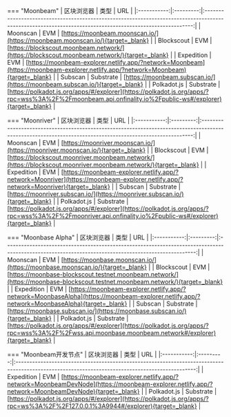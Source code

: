 === "Moonbeam"
    | 区块浏览器  |   类型    |                                                                           URL                                                                            |
    |:-----------:|:---------:|:--------------------------------------------------------------------------------------------------------------------------------------------------------:|
    |  Moonscan   |    EVM    |                                      [https://moonbeam.moonscan.io/](https://moonbeam.moonscan.io/){target=_blank}                                       |
    | Blockscout  |    EVM    |                               [https://blockscout.moonbeam.network/](https://blockscout.moonbeam.network/){target=_blank}                                |
    | Expedition  |    EVM    |            [https://moonbeam-explorer.netlify.app/?network=Moonbeam](https://moonbeam-explorer.netlify.app/?network=Moonbeam){target=_blank}             |
    |   Subscan   | Substrate |                                       [https://moonbeam.subscan.io/](https://moonbeam.subscan.io/){target=_blank}                                        |
    | Polkadot.js | Substrate | [https://polkadot.js.org/apps/#/explorer](https://polkadot.js.org/apps/?rpc=wss%3A%2F%2Fmoonbeam.api.onfinality.io%2Fpublic-ws#/explorer){target=_blank} |


=== "Moonriver"
    | 区块浏览器  |   类型    |                                                                            URL                                                                            |
    |:-----------:|:---------:|:---------------------------------------------------------------------------------------------------------------------------------------------------------:|
    |  Moonscan   |    EVM    |                                      [https://moonriver.moonscan.io/](https://moonriver.moonscan.io/){target=_blank}                                      |
    | Blockscout  |    EVM    |                      [https://blockscout.moonriver.moonbeam.network/](https://blockscout.moonriver.moonbeam.network/){target=_blank}                      |
    | Expedition  |    EVM    |            [https://moonbeam-explorer.netlify.app/?network=Moonriver](https://moonbeam-explorer.netlify.app/?network=Moonriver){target=_blank}            |
    |   Subscan   | Substrate |                                       [https://moonriver.subscan.io/](https://moonriver.subscan.io/){target=_blank}                                       |
    | Polkadot.js | Substrate | [https://polkadot.js.org/apps/#/explorer](https://polkadot.js.org/apps/?rpc=wss%3A%2F%2Fmoonriver.api.onfinality.io%2Fpublic-ws#/explorer){target=_blank} |

=== "Moonbase Alpha"
    | 区块浏览器  |   类型    |                                                                         URL                                                                         |
    |:-----------:|:---------:|:---------------------------------------------------------------------------------------------------------------------------------------------------:|
    |  Moonscan   |    EVM    |                                    [https://moonbase.moonscan.io/](https://moonbase.moonscan.io/){target=_blank}                                    |
    | Blockscout  |    EVM    |            [https://moonbase-blockscout.testnet.moonbeam.network/](https://moonbase-blockscout.testnet.moonbeam.network/){target=_blank}            |
    | Expedition  |    EVM    |     [https://moonbeam-explorer.netlify.app/?network=MoonbaseAlpha](https://moonbeam-explorer.netlify.app/?network=MoonbaseAlpha){target=_blank}     |
    |   Subscan   | Substrate |                                     [https://moonbase.subscan.io/](https://moonbase.subscan.io/){target=_blank}                                     |
    | Polkadot.js | Substrate | [https://polkadot.js.org/apps/#/explorer](https://polkadot.js.org/apps/?rpc=wss%3A%2F%2Fwss.api.moonbase.moonbeam.network#/explorer){target=_blank} |

=== "Moonbeam开发节点"
    | 区块浏览器  |   类型    |                                                                       URL                                                                       |
    |:-----------:|:---------:|:-----------------------------------------------------------------------------------------------------------------------------------------------:|
    | Expedition  |    EVM    | [https://moonbeam-explorer.netlify.app/?network=MoonbeamDevNode](https://moonbeam-explorer.netlify.app/?network=MoonbeamDevNode){target=_blank} |
    | Polkadot.js | Substrate |        [https://polkadot.js.org/apps/#/explorer](https://polkadot.js.org/apps/?rpc=ws%3A%2F%2F127.0.0.1%3A9944#/explorer){target=_blank}        |
